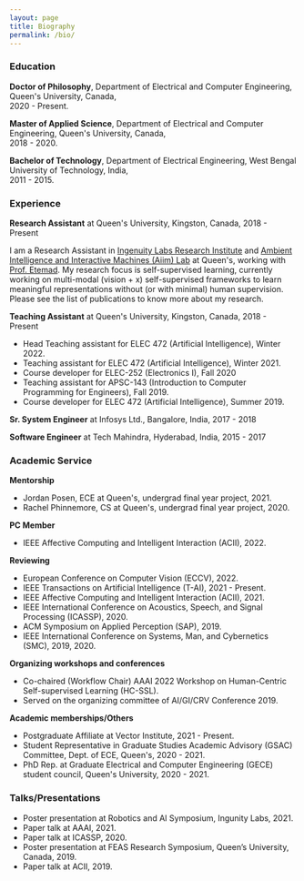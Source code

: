 ```yaml
---
layout: page
title: Biography
permalink: /bio/
---
```


<a name="/education"></a>

### Education

**Doctor of Philosophy**, Department of Electrical and Computer Engineering, Queen's University, Canada, <br> 2020 - Present.

**Master of Applied Science**, Department of Electrical and Computer Engineering, Queen's University, Canada, <br> 2018 - 2020.

**Bachelor of Technology**, Department of Electrical Engineering, West Bengal University of Technology, India, <br> 2011 - 2015.

<a name="/experience"></a>

### Experience

**Research Assistant** at Queen's University, Kingston, Canada, 2018 - Present

I am a Research Assistant in [Ingenuity Labs Research Institute](https://ingenuitylabs.queensu.ca/) and [Ambient Intelligence and Interactive Machines (Aiim) Lab](https://www.aiimlab.com/) at Queen's, working with [Prof. Etemad](https://www.aiimlab.com/director). My research focus is self-supervised learning, currently working on multi-modal (vision + x) self-supervised frameworks to learn meaningful representations without (or with minimal) human supervision. Please see the list of publications to know more about my research.

**Teaching Assistant** at Queen's University, Kingston, Canada, 2018 - Present
- Head Teaching assistant for ELEC 472 (Artificial Intelligence), Winter 2022.
- Teaching assistant for ELEC 472 (Artificial Intelligence), Winter 2021.
- Course developer for ELEC-252 (Electronics I), Fall 2020
- Teaching assistant for APSC-143 (Introduction to Computer Programming for Engineers), Fall 2019.
- Course developer for ELEC 472 (Artificial Intelligence), Summer 2019.

**Sr. System Engineer** at Infosys Ltd., Bangalore, India, 2017 - 2018

**Software Engineer** at Tech Mahindra, Hyderabad, India, 2015 - 2017

<a name="/academic_service"></a>

### Academic Service 

**Mentorship**
- Jordan Posen, ECE at Queen's, undergrad final year project, 2021.
- Rachel Phinnemore, CS at Queen's, undergrad final year project, 2020.

**PC Member**
- IEEE Affective Computing and Intelligent Interaction (ACII), 2022.

**Reviewing**
- European Conference on Computer Vision (ECCV), 2022.
- IEEE Transactions on Artificial Intelligence (T-AI), 2021 - Present.
- IEEE Affective Computing and Intelligent Interaction (ACII), 2021.
- IEEE International Conference on Acoustics, Speech, and Signal Processing (ICASSP), 2020.
- ACM Symposium on Applied Perception (SAP), 2019.
- IEEE International Conference on Systems, Man, and Cybernetics (SMC), 2019, 2020.

**Organizing workshops and conferences**
- Co-chaired (Workflow Chair) AAAI 2022 Workshop on Human-Centric Self-supervised Learning (HC-SSL). 
- Served on the organizing committee of AI/GI/CRV Conference 2019.

**Academic memberships/Others**
- Postgraduate Affiliate at Vector Institute, 2021 - Present.
- Student Representative in Graduate Studies Academic Advisory (GSAC) Committee, Dept. of ECE, Queen's, 2020 - 2021.
- PhD Rep. at Graduate Electrical and Computer Engineering (GECE) student council, Queen's University, 2020 - 2021.
<!-- - Member of IEEE Signal Processing Society (IEEE SPS), 2020 - 2021. -->
<!-- - IEEE Graduate Student Member 2020 - Present. -->
<!-- - Student member of Association for the Advancement of Affective Computing (AAAC), 2019 - 2021. -->

### Talks/Presentations

- Poster presentation at Robotics and AI Symposium, Ingunity Labs, 2021.
- Paper talk at AAAI, 2021.
- Paper talk at ICASSP, 2020.
- Poster presentation at FEAS Research Symposium, Queen’s University, Canada, 2019.
- Paper talk at ACII, 2019.


